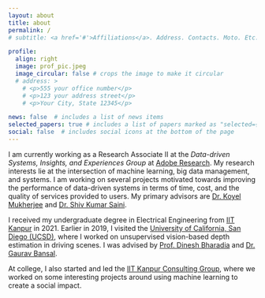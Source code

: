 ```yaml
---
layout: about
title: about
permalink: /
# subtitle: <a href='#'>Affiliations</a>. Address. Contacts. Moto. Etc.

profile:
  align: right
  image: prof_pic.jpeg
  image_circular: false # crops the image to make it circular
  # address: >
    # <p>555 your office number</p>
    # <p>123 your address street</p>
    # <p>Your City, State 12345</p>

news: false  # includes a list of news items
selected_papers: true # includes a list of papers marked as "selected={true}"
social: false  # includes social icons at the bottom of the page
---
```


I am currently working as a Research Associate II at the *Data-driven Systems, Insights, and Experiences Group* at [Adobe Research](https://research.adobe.com/research/). My research interests lie at the intersection of machine learning, big data management, and systems. I am working on several projects motivated towards improving the performance of data-driven systems in terms of time, cost, and the quality of services provided to users. My primary advisors are [Dr. Koyel Mukherjee](https://in.linkedin.com/in/koyel-mukherjee-7b47024) and [Dr. Shiv Kumar Saini](https://in.linkedin.com/in/shiv-saini-696ab86).

I received my undergraduate degree in Electrical Engineering from [IIT Kanpur](iitk.ac.in) in 2021. Earlier in 2019, I visited the [University of California, San Diego (UCSD)](https://jacobsschool.ucsd.edu/), where I worked on unsupervised vision-based depth estimation in driving scenes. I was advised by [Prof. Dinesh Bharadia](https://dineshb-ucsd.github.io/) and [Dr. Gaurav Bansal](https://www.linkedin.com/in/gaurav-bansal-0558596). 

At college, I also started and led the [IIT Kanpur Consulting Group](https://iitkconsult.org), where we worked on some interesting projects around using machine learning to create a social impact.

<!-- My CV can be found [here](https://drive.google.com/drive/folders/1NPKZn5x8jHYfU-wYGQLLbqznQ3rxOc5K?usp=sharing). -->

<!-- Link to your favorite [subreddit](http://reddit.com). You can put a picture in, too. The code is already in, just name your picture `prof_pic.jpg` and put it in the `img/` folder. -->

<!-- Put your address / P.O. box / other info right below your picture. You can also disable any these elements by editing `profile` property of the YAML header of your `_pages/about.md`. Edit `_bibliography/papers.bib` and Jekyll will render your [publications page](/al-folio/publications/) automatically. -->

<!-- Link to your social media connections, too. This theme is set up to use [Font Awesome icons](http://fortawesome.github.io/Font-Awesome/) and [Academicons](https://jpswalsh.github.io/academicons/), like the ones below. Add your Facebook, Twitter, LinkedIn, Google Scholar, or just disable all of them. -->
